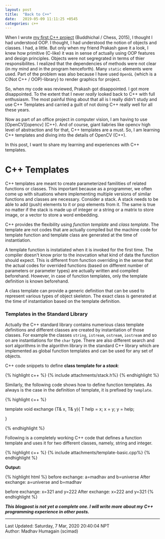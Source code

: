 ```yaml
---
layout: post
title:  "Back to C++"
date:   2019-05-09 11:11:25 +0545
categories: c++
---
```

When I wrote [my first C++ project][buddhichal] (Buddhichal / Chess, 2015), I thought I had understood OOP. I thought, I had understood the notion of objects and classes. I had, a little. But only when my friend Prakash gave it a look, I knew how primitive (C-like) it was in sense of actually using OOP features and design principles. Objects were not segregrated in terms of thier responsibilites. I realized that the dependencies of methods were not clear (in my mind and in the program henceforth). Many `static` elements were used. Part of the problem was also because I have used `OpenGL` {which is a C(Not C++ / OOP)-library} to render graphics for project.

So, when my code was reviewed, Prakash got disappointed. I got more disappointed. To the extent that I never *really* looked back to C++ with full enthusiasm. The most painful thing about that all is I really didn't study and use C++ Templates and carried a guilt of not doing C++ really well for all these years.

Now as part of an office project in computer vision, I am having to use [OpenCV][opencv] (C++). And of course, giant liabries like opencv high level of abstraction and for that, C++ templates are a must. So, I am learning C++ templates and diving into the details of OpenCV (C++).

In this post, I want to share my learning and experiences with C++ templates.

# C++ Templates
C++ templates are meant to create parameterized familities of related functions or classes. This important because as a programmer, we often come up with situations where implementing multiple versions of similar functions and classes are necessary. Consider a stack. A stack needs to be able to add (push) elements to it or pop elements from it. The same is true no matter if the stack is made up of integer or a string or a matrix to store image, or a vector to store a word embedding.

C++ provides the flexibility using *function template* and *class template*. The template are not codes that are actually compiled but the machine code for template function and template class are generated at the time of instantiation. 

A template function is instatiated when it is invoked for the first time. The compiler doesn't know prior to the inovcation what kind of data the function should expect. This is different from function overriding in the sense that the actual codes for overrided functions (based on different number of parameters or parameter types) are actually written and compiled beforehand. However, in case of function templates, only the template definition is known beforehand.

A class template can provide a generic definition that can be used to represent various types of object skeleton. The exact class is generated at the time of instantiation based on the template definition.

### Templates in the Standard Library

Actually the C++ standard library contains numerious class template definitions and different classes are created by instantiation of those classes. For example the classes `string`, `istream`, `ostream`, `iostream` and so on are instantiations for the `char` type. There are also different search and sort algorithms in the algorithm library in the standard C++ library which are implemented as global function templates and can be used for any set of objects.

C++ code snippets to define **class template for a *stack***:

{% highlight c++ %}
{% include attachments/stack.h%}
{% endhighlight %}

Similarly, the following code shows how to define function templates. As always is the case in the definition of template, it is prefixed by `template`.

{% highlight c++ %}

template<class T>
void exchange (T& x, T& y){
    T help = x;
    x = y;
    y = help;

}

{% endhighlight %}

Following is a completely working C++ code that defines a function template and uses it for two different classes, namely, string and integer.

{% highlight c++ %}
{% include attachments/template-basic.cpp%}
{% endhighlight %}

**Output:**

{% highlight html %}
before exchange:
a=madhav and b=universe
After exchange:
a=universe and b=madhav

before exchange:
x=321 and y=222
After exchange:
x=222 and y=321
{% endhighlight %}

***This blogpost is not yet a complete one. I will write more about my C++ programming experience in other posts.***

[buddhichal]: https://github.com/scimad/buddhichal

----------
Last Updated: Saturday, 7 Mar, 2020 20:40:04 NPT  
Author: Madhav Humagain (scimad)
